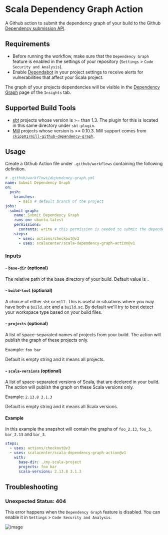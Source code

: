 # Scala Dependency Graph Action

A Github action to submit the dependency graph of your build to the Github
[Dependency submission
API](https://docs.github.com/en/code-security/supply-chain-security/understanding-your-software-supply-chain/using-the-dependency-submission-api).

## Requirements
  - Before running the workflow, make sure that the `Dependency Graph` feature
      is enabled in the settings of your repository (`Settings` > `Code Security
      and Analysis`). 
  - Enable
      [Dependabot](https://docs.github.com/en/code-security/supply-chain-security/understanding-your-software-supply-chain/about-supply-chain-security#what-is-dependabot)
      in your project settings to receive alerts for vulnerabilities that affect
      your Scala project.

The graph of your projects dependencies will be visible in the [Dependency
Graph](https://docs.github.com/en/code-security/supply-chain-security/understanding-your-software-supply-chain/exploring-the-dependencies-of-a-repository)
page of the `Insights` tab.

## Supported Build Tools

  - [sbt](https://www.scala-sbt.org/) projects whose version is >= than 1.3. The
      plugin for this is located in this same directory under `sbt-plugin`.
  - [Mill](https://com-lihaoyi.github.io/mill/mill/Intro_to_Mill.html) projects
      whose version is >= 0.10.3. Mill support comes from
      [`ckipp01/mill-github-dependency-graph`](https://github.com/ckipp01/mill-github-dependency-graph).

## Usage

Create a Github Action file under `.github/workflows` containing the following definition.

```yml
# .github/workflows/dependency-graph.yml
name: Submit Dependency Graph
on:
  push:
    branches:
      - main # default branch of the project
jobs:
  submit-graph:
    name: Submit Dependency Graph
    runs-on: ubuntu-latest
    permissions:
      contents: write # this permission is needed to submit the dependency graph
    steps:
      - uses: actions/checkout@v3
      - uses: scalacenter/scala-dependency-graph-action@v1
```

### Inputs

#### - `base-dir` (optional)

The relative path of the base directory of your build.
Default value is `.`

#### - `build-tool` (optional)

A choice of either `sbt` or `mill`. This is useful in situations where you may
have both a `build.sbt` and a `build.sc`. By default we'll try to best detect
your workspace type based on your build files.

#### - `projects` (optional)

A list of space-separated names of projects from your build.
The action will publish the graph of these projects only.

Example: `foo bar`

Default is empty string and it means all projects.

#### - `scala-versions` (optional)

A list of space-separated versions of Scala, that are declared in your build.
The action will publish the graph on these Scala versions only.

Example: `2.13.8 3.1.3`

Default is empty string and it means all Scala versions.

#### Example

In this example the snapshot will contain the graphs of `foo_2.13`, `foo_3`,
`bar_2.13` and `bar_3`.

```yaml
steps:
  - uses: actions/checkout@v3
  - uses: scalacenter/scala-dependency-graph-action@v1
    with:
      base-dir: ./my-scala-project
      projects: foo bar
      scala-versions: 2.13.8 3.1.3
```

## Troubleshooting

### Unexpected Status: 404

This error happens when the `Dependency Graph` feature is disabled.
You can enable it in `Settings` > `Code Security and Analysis`.

![image](https://user-images.githubusercontent.com/13123162/177736071-5bd63d3c-d338-4e51-a3c9-ad8d11e35508.png)
